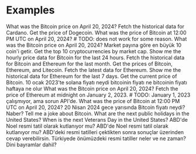 # Examples

What was the Bitcoin price on April 20, 2024?
Fetch the historical data for Cardano.
Get the price of Dogecoin.
What was the price of Bitcoin at 12:00 PM UTC on April 20, 2024? # TODO: does not work for some reason.
What was the Bitcoin price on April 20, 2024?
Market payına göre en büyük 10 coin'i getir.
Get the top 10 cryptocurrencies by market cap.
Show me the hourly price data for Bitcoin for the last 24 hours.
Fetch the historical data for Bitcoin and Ethereum for the last month.
Get the prices of Bitcoin, Ethereum, and Litecoin.
Fetch the latest data for Ethereum.
Show me the historical data for Ethereum for the last 7 days.
Get the current price of Bitcoin.
10 ocak 2023'te solana fiyatı neydi
bitcoinin fiyatı ne
bitcoinin fiyatı haftaya ne olur
What was the Bitcoin price on April 20, 2024?
Fetch the price of Ethereum at midnight on January 2, 2023. # TODO: January 1, 2023 çalışmıyor, ama sorun API'de.
What was the price of Bitcoin at 12:00 PM UTC on April 20, 2024?
20 Nisan 2024 gece yarısında Bitcoin fiyatı neydi?
Naber?
Tell me a joke about Bitcoin.
What are the next public holidays in the United States?
When is the next Veterans Day in the United States?
ABD'de Noel resmi tatil olarak kutlanıyor mu?
ABD'de Noel resmi tatil olarak kutlanıyor mu? ABD'deki resmi tatilleri çektikten sonra sonuçlar üzerinden cevap verebilirsin.
Türkiyede önümüzdeki resmi tatiller neler ve ne zaman? Dini bayramlar dahil?
